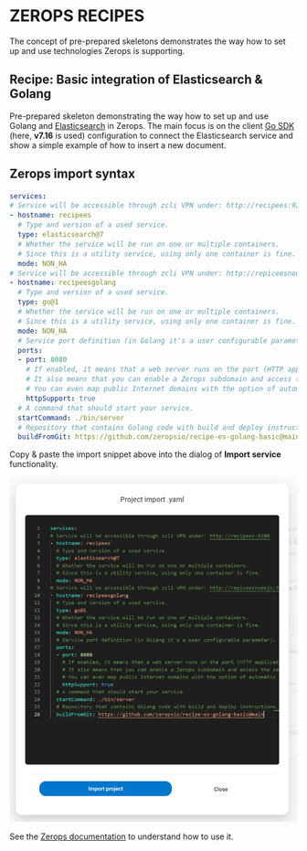 # ZEROPS RECIPES

The concept of pre-prepared skeletons demonstrates the way how to set up and use technologies Zerops is supporting.

## Recipe: Basic integration of Elasticsearch & Golang

Pre-prepared skeleton demonstrating the way how to set up and use Golang and [Elasticsearch](https://www.elastic.co/elasticsearch) in Zerops. The main focus is on the client [Go SDK](https://www.elastic.co/guide/en/elasticsearch/client/go-api/current/index.html) (here, **v7.16** is used) configuration to connect the Elasticsearch service and show a simple example of how to insert a new document.

## Zerops import syntax

```yaml
services:
# Service will be accessible through zcli VPN under: http://recipees:9200
- hostname: recipees
  # Type and version of a used service.
  type: elasticsearch@7
  # Whether the service will be run on one or multiple containers.
  # Since this is a utility service, using only one container is fine.
  mode: NON_HA
# Service will be accessible through zcli VPN under: http://repiceesnodejs:3000
- hostname: recipeesgolang
  # Type and version of a used service.
  type: go@1
  # Whether the service will be run on one or multiple containers.
  # Since this is a utility service, using only one container is fine.
  mode: NON_HA
  # Service port definition (in Golang it's a user configurable parameter).
  ports:
  - port: 8080
    # If enabled, it means that a web server runs on the port (HTTP application protocol is supported).
    # It also means that you can enable a Zerops subdomain and access the service from the Internet.
    # You can even map public Internet domains with the option of automatic support for SSL certificates.
    httpSupport: true
  # A command that should start your service.
  startCommand: ./bin/server
  # Repository that contains Golang code with build and deploy instructions.
  buildFromGit: https://github.com/zeropsio/recipe-es-golang-basic@main
```

Copy & paste the import snippet above into the dialog of **Import service** functionality.

![Import](./images/Zerops-Import-Services-Dialog.png "Import Service Dialog")

See the [Zerops documentation](https://docs.zerops.io/documentation/export-import/project-service-export-import.html) to understand how to use it.
